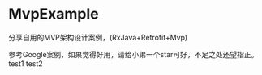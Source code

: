# MvpExample
 分享自用的MVP架构设计案例，(RxJava+Retrofit+Mvp)

参考Google案例，如果觉得好用，请给小弟一个star可好，不足之处还望指正。
test1
test2